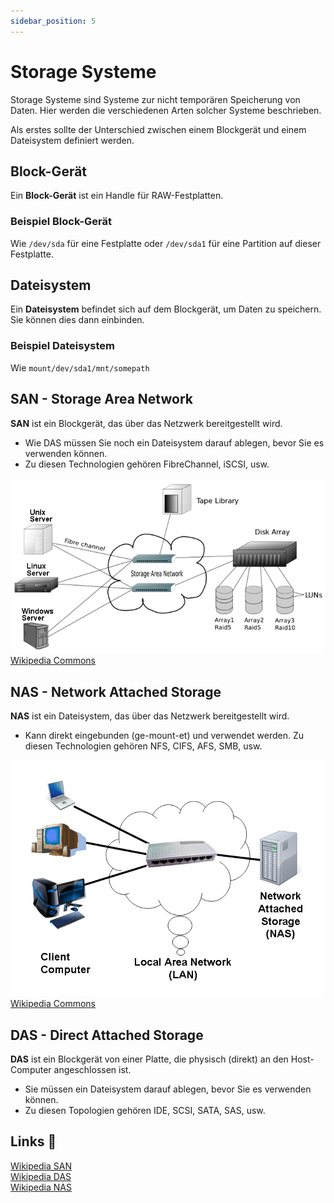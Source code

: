 ```yaml
---
sidebar_position: 5
---
```


# Storage Systeme

Storage Systeme sind Systeme zur nicht temporären Speicherung von Daten. Hier werden die verschiedenen Arten solcher Systeme beschrieben.


Als erstes sollte der Unterschied zwischen einem Blockgerät und einem Dateisystem definiert werden.

## Block-Gerät

Ein **Block-Gerät** ist ein Handle für RAW-Festplatten.  

### Beispiel Block-Gerät

Wie `/dev/sda` für eine Festplatte oder `/dev/sda1` für eine Partition auf dieser Festplatte.

## Dateisystem

Ein **Dateisystem** befindet sich auf dem Blockgerät, um Daten zu speichern. Sie können dies dann einbinden.  

### Beispiel Dateisystem

Wie `mount/dev/sda1/mnt/somepath`

## SAN - Storage Area Network

**SAN** ist ein Blockgerät, das über das Netzwerk bereitgestellt wird.

- Wie DAS müssen Sie noch ein Dateisystem darauf ablegen, bevor Sie es verwenden können.
- Zu diesen Technologien gehören FibreChannel, iSCSI, usw.

![SAN Image](./Schema_SAN_german_V2.png)  
[Wikipedia Commons](https://commons.wikimedia.org/wiki/File:Schema_SAN_german_V2.png)  

## NAS - Network Attached Storage

**NAS** ist ein Dateisystem, das über das Netzwerk bereitgestellt wird.

- Kann direkt eingebunden (ge-mount-et) und verwendet werden.
   Zu diesen Technologien gehören NFS, CIFS, AFS, SMB, usw.

![NAS Diagram](./NAS.png)  
[Wikipedia Commons](https://commons.wikimedia.org/wiki/File:NAS.png)  

## DAS - Direct Attached Storage

**DAS** ist ein Blockgerät von einer Platte, die physisch (direkt) an den Host-Computer angeschlossen ist.

- Sie müssen ein Dateisystem darauf ablegen, bevor Sie es verwenden können.
- Zu diesen Topologien gehören IDE, SCSI, SATA, SAS, usw.

## Links 🔗

[Wikipedia SAN](https://de.wikipedia.org/wiki/Storage_Area_Network)  
[Wikipedia DAS](https://de.wikipedia.org/wiki/Direct_Attached_Storage)  
[Wikipedia NAS](https://de.wikipedia.org/wiki/Network_Attached_Storage)  
